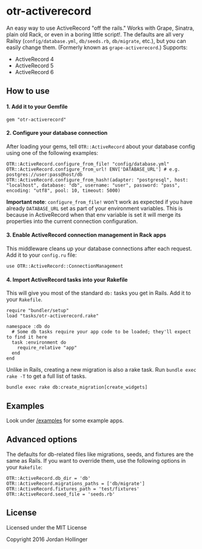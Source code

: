 # otr-activerecord

An easy way to use ActiveRecord "off the rails." Works with Grape, Sinatra, plain old Rack, or even in a boring little script!. The defaults are all very Railsy (`config/database.yml`, `db/seeds.rb`, `db/migrate`, etc.), but you can easily change them. (Formerly known as `grape-activerecord`.) Supports:

* ActiveRecord 4
* ActiveRecord 5
* ActiveRecord 6

## How to use

#### 1. Add it to your Gemfile

    gem "otr-activerecord"

#### 2. Configure your database connection

After loading your gems, tell `OTR::ActiveRecord` about your database config using one of the following examples:

    OTR::ActiveRecord.configure_from_file! "config/database.yml"
    OTR::ActiveRecord.configure_from_url! ENV['DATABASE_URL'] # e.g. postgres://user:pass@host/db
    OTR::ActiveRecord.configure_from_hash!(adapter: "postgresql", host: "localhost", database: "db", username: "user", password: "pass", encoding: "utf8", pool: 10, timeout: 5000)

**Important note**: `configure_from_file!` won't work as expected if you have already `DATABASE_URL` set as part of your environment variables.
This is because in ActiveRecord when that env variable is set it will merge its properties into the current connection configuration.

#### 3. Enable ActiveRecord connection management in Rack apps

This middleware cleans up your database connections after each request. Add it to your `config.ru` file:

    use OTR::ActiveRecord::ConnectionManagement

#### 4. Import ActiveRecord tasks into your Rakefile

This will give you most of the standard `db:` tasks you get in Rails. Add it to your `Rakefile`.

    require "bundler/setup"
    load "tasks/otr-activerecord.rake"

    namespace :db do
      # Some db tasks require your app code to be loaded; they'll expect to find it here
      task :environment do
        require_relative "app"
      end
    end

Unlike in Rails, creating a new migration is also a rake task. Run `bundle exec rake -T` to get a full list of tasks.

    bundle exec rake db:create_migration[create_widgets]

## Examples

Look under [/examples](https://github.com/jhollinger/otr-activerecord/tree/master/examples) for some example apps.

## Advanced options

The defaults for db-related files like migrations, seeds, and fixtures are the same as Rails. If you want to override them, use the following options in your `Rakefile`:

    OTR::ActiveRecord.db_dir = 'db'
    OTR::ActiveRecord.migrations_paths = ['db/migrate']
    OTR::ActiveRecord.fixtures_path = 'test/fixtures'
    OTR::ActiveRecord.seed_file = 'seeds.rb'

## License

Licensed under the MIT License

Copyright 2016 Jordan Hollinger
